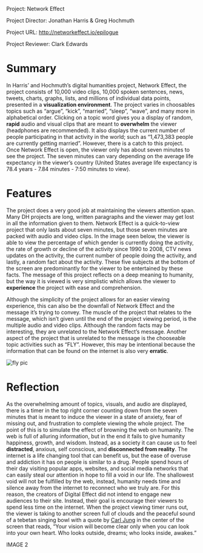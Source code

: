 Project: Network Effect

Project Director: Jonathan Harris & Greg Hochmuth 

Project URL: http://networkeffect.io/epilogue

Project Reviewer: Clark Edwards

# Summary
  In Harris’ and Hochmuth’s digital humanities project, Network Effect, the project consists of 10,000 video clips, 10,000 spoken sentences, news, tweets, charts, graphs, lists, and millions of individual data points, presented in a **visualization environment**. The project varies in choosables topics such as “argue”, “kick”, “married”, “sleep”, “wave”, and many more in alphabetical order. Clicking on a topic word gives you a display of random, **rapid** audio and visual clips that are meant to **overwhelm** the viewer (headphones are recommended). It also displays the current number of people participating in that activity in the world; such as “1,473,383 people are currently getting married”. However, there is a catch to this project. Once Network Effect is open, the viewer only has about seven minutes to see the project. The seven minutes can vary depending on the average life expectancy in the viewer’s country (United States average life expectancy is 78.4 years - 7.84 minutes - 7:50 minutes to view).

# Features
  The project does a very good job at maintaining the viewers attention span. Many DH projects are long, written paragraphs and the viewer may get lost in all the information given to them. Network Effect is a quick-to-view project that only lasts about seven minutes, but those seven minutes are packed with audio and video clips. In the image seen below, the viewer is able to view the percentage of which gender is currently doing the activity, the rate of growth or decline of the activity since 1990 to 2008, CTV news updates on the activity, the current number of people doing the activity, and lastly, a random fact about the activity. These five subjects at the bottom of the screen are predominantly for the viewer to be entertained by these facts. The message of this project reflects on a deep meaning to humanity, but the way it is viewed is very simplistic which allows the viewer to **experience** the project with ease and comprehension. 

  Although the simplicity of the project allows for an easier viewing experience, this can also be the downfall of Network Effect and the message it’s trying to convey. The muscle of the project that relates to the message, which isn’t given until the end of the project viewing period, is the multiple audio and video clips. Although the random facts may be interesting, they are unrelated to the Network Effect’s message. Another aspect of the project that is unrelated to the message is the chooseable topic activities such as “FLY”. However, this may be intentional because the information that can be found on the internet is also very **erratic**.
  
![fly pic](https://clarkedwards.github.io/Clark-Edwards-CNU/images/rbpicone.jpg)

# Reflection
  As the overwhelming amount of topics, visuals, and audio are displayed, there is a timer in the top right corner counting down from the seven minutes that is meant to induce the viewer in a state of anxiety, fear of missing out, and frustration to complete viewing the whole project. The point of this is to simulate the effect of browning the web on humanity. The web is full of alluring information, but in the end it fails to give humanity happiness, growth, and wisdom. Instead, as a society it can cause us to feel **distracted**, anxious, self conscious, and **disconnected from reality**. The internet is a life changing tool that can benefit us, but the ease of overuse and addiction it has on people is similar to a drug. People spend hours of their day visiting popular apps, websites, and social media networks that can easily steal our attention in hope to fill a void in our life. The shallowest void will not be fulfilled by the web, instead, humanity needs time and silence away from the internet to reconnect who we truly are. For this reason, the creators of Digital Effect did not intend to engage new audiences to their site. Instead, their goal is encourage their viewers to spend less time on the internet. When the project viewing timer runs out, the viewer is taking to another screen full of clouds and the peaceful sound of a tebetan singing bowl with a quote by [Carl Jung](Link:https://en.wikipedia.org/wiki/Carl_Jung) in the center of the screen that reads, “Your vision will become clear only when you can look into your own heart. Who looks outside, dreams; who looks inside, awakes.”

IMAGE 2

